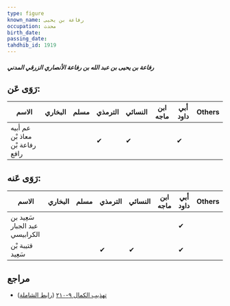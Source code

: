 ```yaml
---
type: figure
known_name: رفاعة بن يحيى
occupation: محدث
birth_date:
passing_date:
tahdhib_id: 1919
---
```

##### رفاعة بن يحيى بن عبد الله بن رفاعة الأنصاري الزرقي المدني

## رَوَى عَن:
| الاسم                           | البخاري | مسلم | الترمذي | النسائي | ابن ماجه | أبي داود | Others |
| ------------------------------- | ------- | ---- | ------- | ------- | -------- | -------- | ------ |
| عم أبيه معاذ بْن رفاعة بْن رافع |         |      | ✔       | ✔       |          | ✔        |        |
## رَوَى عَنه:
| الاسم                          | البخاري | مسلم | الترمذي | النسائي | ابن ماجه | أبي داود | Others |
| ------------------------------ | ------- | ---- | ------- | ------- | -------- | -------- | ------ |
| سَعِيد بن عبد الجبار الكرابيسي |         |      |         |         |          | ✔        |        |
| قتيبة بْن سَعِيد               |         |      | ✔       | ✔       |          | ✔        |        |
## مراجع
- [تهذيب الكمال ٩-٢١٠](obsidian://open?vault=Tahdhib-al-Kamal&file=Figures/١٩١٩-رفاعة%20بن%20يحيى%20بن%20عبد%20الله%20بن%20رفاعة%20الأنصاري%20الزرقي%20المدني) ([رابط الشاملة](https://shamela.ws/book/3722/4450))